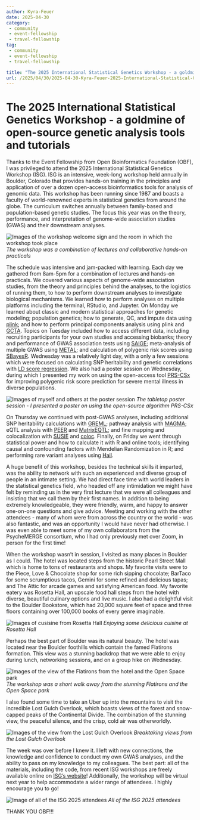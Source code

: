 ```yaml
---
author: Kyra-Feuer
date: 2025-04-30
category: 
 - community
 - event-fellowship
 - travel-fellowship
tag:
 - community
 - event-fellowship
 - travel-fellowship

title: "The 2025 International Statistical Genetics Workshop - a goldmine of open-source genetic analysis tools and tutorials"
url: /2025/04/30/2025-04-30-Kyra-Feuer-2025-International-Statistical-Genetics-Workshop/
---
```


# The 2025 International Statistical Genetics Workshop - a goldmine of open-source genetic analysis tools and tutorials

Thanks to the Event Fellowship from Open Bioinformatics Foundation (OBF), I was privileged to attend the 2025 International Statistical Genetics Workshop (ISG). ISG is an intensive, week-long workshop held annually in Boulder, Colorado that provides hands-on training in the principles and application of over a dozen open-access bioinformatics tools for analysis of genomic data. This workshop has been running since 1987 and boasts a faculty of world-renowned experts in statistical genetics from around the globe. The curriculum switches annually between family-based and population-based genetic studies. The focus this year was on the theory, performance, and interpretation of genome-wide association studies (GWAS) and their downstream analyses.

![Images of the workshop welcome sign and the room in which the workshop took place](/img/2025/2025-04-30-Kyra-Feuer-01.jpg)
*The workshop was a combination of lectures and collaborative hands-on practicals*

The schedule was intensive and jam-packed with learning. Each day we gathered from 8am-5pm for a combination of lectures and hands-on practicals. We covered various aspects of genome-wide association studies, from the theory and principles behind the analyses, to the logistics of running them, to how to perform downstream analyses to investigate biological mechanisms. We learned how to perform analyses on multiple platforms including the terminal, RStudio, and Jupyter. On Monday we learned about classic and modern statistical approaches for genetic modeling; population genetics; how to generate, QC, and impute data using [plink](https://www.cog-genomics.org/plink/2.0/); and how to perform principal components analysis using plink and [GCTA](https://yanglab.westlake.edu.cn/software/gcta/#Overview). Topics on Tuesday included how to access different data, including recruiting participants for your own studies and accessing biobanks; theory and performance of GWAS association tests using [SAIGE](https://github.com/weizhouUMICH/SAIGE); meta-analysis of multiple GWAS using [METAL](https://github.com/statgen/METAL); and calculation of polygenic risk scores using [SBayesR](https://github.com/zhilizheng/SBayesRC). Wednesday was a relatively light day, with a only a few sessions which were focused on calculating SNP heritability and genetic correlations with [LD score regression](https://github.com/bulik/ldsc). We also had a poster session on Wednesday, during which I presented my work on using the open-access tool [PRS-CSx](https://github.com/getian107/PRScsx) for improving polygenic risk score prediction for severe mental illness in diverse populations. 

![Images of myself and others at the poster session](/img/2025/2025-04-30-Kyra-Feuer-02.jpg)
*The tabletop poster session - I presented a poster on using the open-source algorithm PRS-CSx*

On Thursday we continued with post-GWAS analyses, including additional SNP heritability calculations with [GREML](https://yanglab.westlake.edu.cn/software/gcta/#GREML); pathway analysis with [MAGMA](https://cncr.nl/research/magma/); eQTL analysis with [PEER](https://www.sanger.ac.uk/tool/peer/) and [MatrixEQTL](https://github.com/andreyshabalin/MatrixEQTL); and fine mapping and colocalization with [SUSIE](https://github.com/stephenslab/susieR) and [coloc](https://github.com/chr1swallace/coloc/). Finally, on Friday we went through statistical power and how to calculate it with R and online tools; identifying causal and confounding factors with Mendelian Randomization in R; and performing rare variant analyses using [Hail](https://github.com/hail-is/hail). 

A huge benefit of this workshop, besides the technical skills it imparted, was the ability to network with such an experienced and diverse group of people in an intimate setting. We had direct face time with world leaders in the statistical genetics field, who headed off any intimidation we might have felt by reminding us in the very first lecture that we were all colleagues and insisting that we call them by their first names. In addition to being extremely knowledgeable, they were friendly, warm, and happy to answer one-on-one questions and give advice. Meeting and working with the other attendees - many of whom were from across the country or the world - was also fantastic, and was an opportunity I would have never had otherwise. I was even able to meet some of my own collaborators from the PsycheMERGE consortium, who I had only previously met over Zoom, in person for the first time!

When the workshop wasn’t in session, I visited as many places in Boulder as I could. The hotel was located steps from the historic Pearl Street Mall which is home to tons of restaurants and shops. My favorite visits were to the Piece, Love & Chocolate shop for some rich sipping chocolate; BarTaco for some scrumptious tacos, Gemini for some refined and delicious tapas; and The Attic for arcade games and satisfying American food. My favorite eatery was Rosetta Hall, an upscale food hall steps from the hotel with diverse, beautiful culinary options and live music. I also had a delightful visit to the Boulder Bookstore, which had 20,000 square feet of space and three floors containing over 100,000 books of every genre imaginable.

![Images of cusisine from Rosetta Hall](/img/2025/2025-04-30-Kyra-Feuer-03.jpg)
*Enjoying some delicious cuisine at Rosetta Hall*

Perhaps the best part of Boulder was its natural beauty. The hotel was located near the Boulder foothills which contain the famed Flatirons formation. This view was a stunning backdrop that we were able to enjoy during lunch, networking sessions, and on a group hike on Wednesday. 

![Images of the view of the Flatirons from the hotel and the Open Space park](/img/2025/2025-04-30-Kyra-Feuer-04.jpg)
*The workshop was a short walk away from the stunning Flatirons and the Open Space park*

I also found some time to take an Uber up into the mountains to visit the incredible Lost Gulch Overlook, which boasts views of the forest and snow-capped peaks of the Continental Divide. The combination of the stunning view, the peaceful silence, and the crisp, cold air was otherworldly. 

![Images of the view from the Lost Gulch Overlook](/img/2025/2025-04-30-Kyra-Feuer-05.jpg)
*Breaktaking views from the Lost Gulch Overlook*

The week was over before I knew it. I left with new connections, the knowledge and confidence to conduct my own GWAS analyses, and the ability to pass on my knowledge to my colleagues. The best part: all of the materials, including the code, from recent ISG workshops are freely available online on [ISG’s website](https://www.colorado.edu/ibg/workshop)! Additionally, the workshop will be virtual next year to help accommodate a wider range of attendees. I highly encourage you to go!

![Image of all of the ISG 2025 attendees](/img/2025/2025-04-30-Kyra-Feuer-06.jpg)
*All of the ISG 2025 attendees*

THANK YOU OBF!!!
